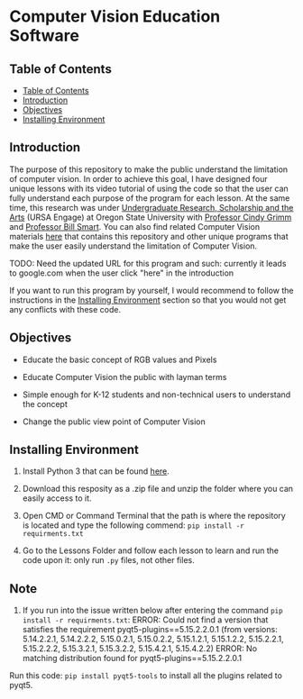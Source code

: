 # Computer Vision Education Software

## Table of Contents

- [Table of Contents](#table-of-contents)
- [Introduction](#introduction)
- [Objectives](#objectives)
- [Installing Environment](#installing-environment)

## Introduction

The purpose of this repository to make the public understand the limitation of computer vision.
In order to achieve this goal, I have designed four unique lessons with its video tutorial of using the code so that the user can fully understand each purpose of the program for each lesson.
At the same time, this research was under [Undergraduate Research, Scholarship and the Arts](https://undergraduate.oregonstate.edu/research/programs/ursa-engage) (URSA Engage) at Oregon State University with [Professor Cindy Grimm](https://mime.oregonstate.edu/people/grimm) and [Professor Bill Smart](https://mime.oregonstate.edu/people/smart). You can also find related Computer Vision materials [here](https://sites.google.com/view/edupixel/home) that contains this repository and other unique programs that make the user easily understand the limitation of Computer Vision.

TODO: Need the updated URL for this program and such: currently it leads to google.com when the user click "here" in the introduction

If you want to run this program by yourself, I would recommend to follow the instructions in the [Installing Environment](#installing-environment) section so that you would not get any conflicts with these code.

## Objectives

- Educate the basic concept of RGB values and Pixels

- Educate Computer Vision the public with layman terms

- Simple enough for K-12 students and non-technical users to understand the concept

- Change the public view point of Computer Vision

## Installing Environment

1. Install Python 3 that can be found [here](https://www.python.org).

2. Download this resposity as a .zip file and unzip the folder where you can easily access to it.

3. Open CMD or Command Terminal that the path is where the repository is located and type the following commend:
```pip install -r requirments.txt```

4. Go to the Lessons Folder and follow each lesson to learn and run the code upon it: only run ```.py``` files, not other files.

## Note
1. If you run into the issue written below after entering the command ```pip install -r requirments.txt```: 
ERROR: Could not find a version that satisfies the requirement pyqt5-plugins==5.15.2.2.0.1 (from versions: 5.14.2.2.1, 5.14.2.2.2, 5.15.0.2.1, 5.15.0.2.2, 5.15.1.2.1, 5.15.1.2.2, 5.15.2.2.1, 5.15.2.2.2, 5.15.3.2.1, 5.15.3.2.2, 5.15.4.2.1, 5.15.4.2.2)
ERROR: No matching distribution found for pyqt5-plugins==5.15.2.2.0.1

Run this code: ```pip install pyqt5-tools``` to install all the plugins related to pyqt5.
